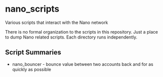 # nano_scripts
Various scripts that interact with the Nano network

There is no formal organization to the scripts in this repository.  Just a place to dump Nano related scripts.  Each directory runs independently.

## Script Summaries

* nano_bouncer - bounce value between two accounts back and for as quickly as possible
